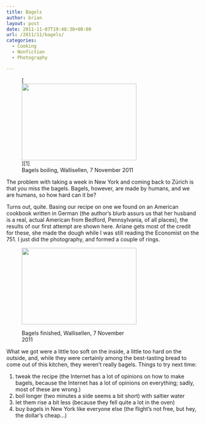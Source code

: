 ```yaml
---
title: Bagels
author: brian
layout: post
date: 2011-11-07T19:48:38+00:00
url: /2011/11/bagels/
categories:
  - Cooking
  - Nonfiction
  - Photography

---
```

<figure id="attachment_377" style="width: 300px" class="wp-caption alignleft">[<img class="size-medium wp-image-377" title="IMG_7920" src="http://trammell.ch/wp-content/uploads/2011/11/IMG_7920-300x200.jpg" alt="" width="300" height="200" srcset="https://trammell.ch/wp-content/uploads/2011/11/IMG_7920-300x200.jpg 300w, https://trammell.ch/wp-content/uploads/2011/11/IMG_7920.jpg 1024w" sizes="(max-width: 300px) 100vw, 300px" />][1]<figcaption class="wp-caption-text">Bagels boiling, Wallisellen, 7 November 2011</figcaption></figure> 

The problem with taking a week in New York and coming back to Zürich is that you miss the bagels. Bagels, however, are made by humans, and we are humans, so how hard can it be?

Turns out, quite. Basing our recipe on one we found on an American cookbook written in German (the author&#8217;s blurb assurs us that her husband is a real, actual American from Bedford, Pennsylvania, of all places), the results of our first attempt are shown here. Ariane gets most of the credit for these, she made the dough while I was still reading the Economist on the 751. I just did the photography, and formed a couple of rings.<figure id="attachment_378" style="width: 300px" class="wp-caption alignright">

[<img class="size-medium wp-image-378 " title="IMG_7927" src="http://trammell.ch/wp-content/uploads/2011/11/IMG_7927-300x200.jpg" alt="" width="300" height="200" srcset="https://trammell.ch/wp-content/uploads/2011/11/IMG_7927-300x200.jpg 300w, https://trammell.ch/wp-content/uploads/2011/11/IMG_7927.jpg 1024w" sizes="(max-width: 300px) 100vw, 300px" />][2]<figcaption class="wp-caption-text">Bagels finished, Wallisellen, 7 November 2011</figcaption></figure> 

What we got were a little too soft on the inside, a little too hard on the outside, and, while they were certainly among the best-tasting bread to come out of this kitchen, they weren&#8217;t really bagels. Things to try next time:

  1. tweak the recipe (the Internet has a lot of opinions on how to make bagels, because the Internet has a lot of opinions on everything; sadly, most of these are wrong.)
  2. boil longer (two minutes a side seems a bit short) with saltier water
  3. let them rise a bit less (because they fell quite a lot in the oven)
  4. buy bagels in New York like everyone else (the flight&#8217;s not free, but hey, the dollar&#8217;s cheap&#8230;)

 [1]: http://trammell.ch/wp-content/uploads/2011/11/IMG_7920.jpg
 [2]: http://trammell.ch/wp-content/uploads/2011/11/IMG_7927.jpg